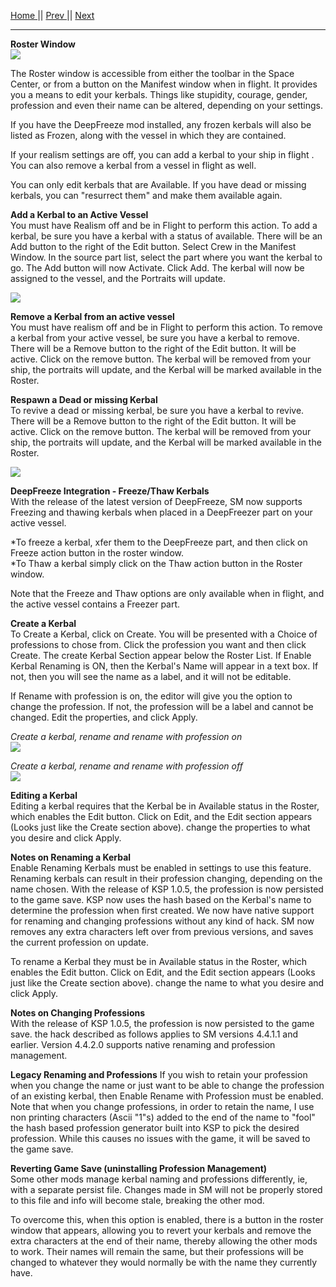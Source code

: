 [Home ](https://github.com/PapaJoesSoup/ShipManifest/wiki)|| [Prev ](https://github.com/PapaJoesSoup/ShipManifest/wiki/1.4.5-Config-Tab)|| [Next](https://github.com/PapaJoesSoup/ShipManifest/wiki/1.6-Control-Window)
***
**Roster Window**  
![](http://i.imgur.com/uu3LxG7.png)

The Roster window is accessible from either the toolbar in the Space Center, or from a button on the Manifest window when in flight.  It provides you a means to edit your kerbals.   Things like stupidity, courage, gender, profession and even their name can be altered, depending on your settings.  

If you have the DeepFreeze mod installed, any frozen kerbals will also be listed as Frozen, along with the vessel in which they are contained.

If your realism settings are off, you can add a kerbal to your ship in flight .  You can also remove a kerbal from a vessel in flight as well.

You can only edit kerbals that are Available.  If you have dead or missing kerbals, you can "resurrect them" and make them available again.

**Add a Kerbal to an Active Vessel**  
You must have Realism off and be in Flight to perform this action.  To add a kerbal, be sure you have a kerbal with a status of available.  There will be an Add button to the right of the Edit button. Select Crew in the Manifest Window.  In the source part list, select the part where you want the kerbal to go.  The Add button will now Activate.  Click Add.  The kerbal will now be assigned to the vessel, and the Portraits will update.

![](http://i.imgur.com/MmMTZDP.png)

**Remove a Kerbal from an active vessel**  
You must have realism off and be in Flight to perform this action.  To remove a kerbal from your active vessel, be sure you have a kerbal to remove.  There will be a Remove button to the right of the Edit button. It will be active.  Click on the remove button.  The kerbal will be removed from your ship, the portraits will update, and the Kerbal will be marked available in the Roster.

**Respawn a Dead or missing Kerbal**  
To revive a dead or missing kerbal, be sure you have a kerbal to revive.  There will be a Remove button to the right of the Edit button. It will be active.  Click on the remove button.  The kerbal will be removed from your ship, the portraits will update, and the Kerbal will be marked available in the Roster.
 
![](http://i.imgur.com/A7uS8Xs.png)

**DeepFreeze Integration - Freeze/Thaw Kerbals**  
With the release of the latest version of DeepFreeze, SM now supports Freezing and thawing kerbals when placed in a DeepFreezer part on your active vessel.  

*To freeze a kerbal, xfer them to the DeepFreeze part, and then click on Freeze action button in the roster window.  
*To Thaw a kerbal simply click on the Thaw action button in the Roster window.  

Note that the Freeze and Thaw options are only available when in flight, and the active vessel contains a Freezer part.

**Create a Kerbal**  
To Create a Kerbal, click on Create.  You will be presented with a Choice of professions to chose from.  Click the profession you want and then click Create.  The create Kerbal Section appear below the Roster List.  If Enable Kerbal Renaming is ON, then the Kerbal's Name will appear in a text box.  If not, then you will see the name as a label, and it will not be editable.

If Rename with profession is on, the editor will give you the option to change the profession.  If not, the profession will be a label and cannot be changed.  Edit the properties, and click Apply.

_Create a kerbal, rename and rename with profession on_  
![](http://i.imgur.com/T6uYPij.png)

_Create a kerbal, rename and rename with profession off_  
![](http://i.imgur.com/mQhOGC3.png)

**Editing a Kerbal**  
Editing a kerbal requires that the Kerbal be in Available status in the Roster, which enables the Edit button.  Click on Edit, and the Edit section appears (Looks just like the Create section above).  change the properties to what you desire and click Apply.

**Notes on Renaming a Kerbal**  
Enable Renaming Kerbals must be enabled in settings to use this feature.  Renaming kerbals can result in their profession changing, depending on the name chosen.  With the release of KSP 1.0.5, the profession is now persisted to the game save.  KSP now uses the hash based on the Kerbal's name to determine the profession when first created.  We now have native support for renaming and changing professions without any kind of hack.  SM now removes any extra characters left over from previous versions, and saves the current profession on update.  

To rename a Kerbal they must be in Available status in the Roster, which enables the Edit button.  Click on Edit, and the Edit section appears (Looks just like the Create section above).  change the name to what you desire and click Apply.

**Notes on Changing Professions**  
With the release of KSP 1.0.5, the profession is now persisted to the game save.   the hack described as follows applies to SM versions 4.4.1.1 and earlier.  Version 4.4.2.0 supports native renaming and profession management.

**Legacy Renaming and Professions**
If you wish to retain your profession when you change the name or just want to be able to change the profession of an existing kerbal, then Enable Rename with Profession must be enabled.  Note that when you change professions, in order to retain the name, I use non printing characters (Ascii "1"s) added to the end of the name to "fool" the hash based profession generator built into KSP to pick the desired profession.  While this causes no issues with the game, it will be saved to the game save.  

**Reverting Game Save (uninstalling Profession Management)**  
Some other mods manage kerbal naming and professions differently, ie, with a separate persist file.  Changes made in SM will not be properly stored to this file and info will become stale, breaking the other mod.  

To overcome this, when this option is enabled, there is a button in the roster window that appears, allowing you to revert your kerbals and remove the extra characters at the end of their name, thereby allowing the other mods to work. Their names will remain the same, but their professions will be changed to whatever they would normally be with the name they currently have.